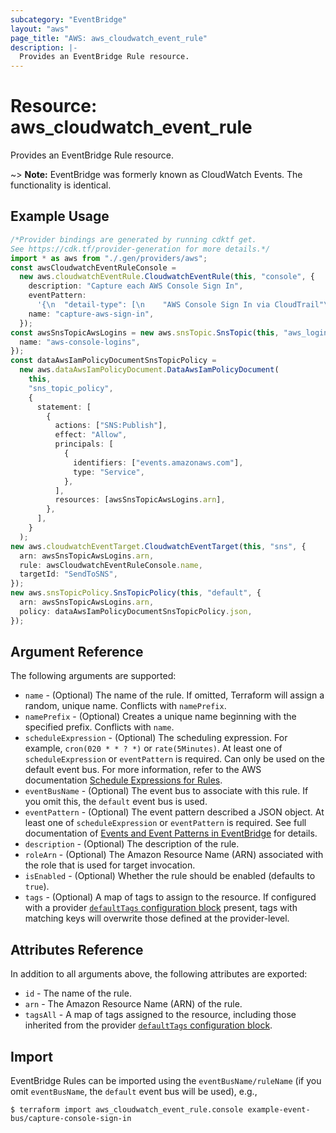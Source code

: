 ```yaml
---
subcategory: "EventBridge"
layout: "aws"
page_title: "AWS: aws_cloudwatch_event_rule"
description: |-
  Provides an EventBridge Rule resource.
---
```


# Resource: aws\_cloudwatch\_event\_rule

Provides an EventBridge Rule resource.

\~> **Note:** EventBridge was formerly known as CloudWatch Events. The functionality is identical.

## Example Usage

```typescript
/*Provider bindings are generated by running cdktf get.
See https://cdk.tf/provider-generation for more details.*/
import * as aws from "./.gen/providers/aws";
const awsCloudwatchEventRuleConsole =
  new aws.cloudwatchEventRule.CloudwatchEventRule(this, "console", {
    description: "Capture each AWS Console Sign In",
    eventPattern:
      '{\n  "detail-type": [\n    "AWS Console Sign In via CloudTrail"\n  ]\n}\n',
    name: "capture-aws-sign-in",
  });
const awsSnsTopicAwsLogins = new aws.snsTopic.SnsTopic(this, "aws_logins", {
  name: "aws-console-logins",
});
const dataAwsIamPolicyDocumentSnsTopicPolicy =
  new aws.dataAwsIamPolicyDocument.DataAwsIamPolicyDocument(
    this,
    "sns_topic_policy",
    {
      statement: [
        {
          actions: ["SNS:Publish"],
          effect: "Allow",
          principals: [
            {
              identifiers: ["events.amazonaws.com"],
              type: "Service",
            },
          ],
          resources: [awsSnsTopicAwsLogins.arn],
        },
      ],
    }
  );
new aws.cloudwatchEventTarget.CloudwatchEventTarget(this, "sns", {
  arn: awsSnsTopicAwsLogins.arn,
  rule: awsCloudwatchEventRuleConsole.name,
  targetId: "SendToSNS",
});
new aws.snsTopicPolicy.SnsTopicPolicy(this, "default", {
  arn: awsSnsTopicAwsLogins.arn,
  policy: dataAwsIamPolicyDocumentSnsTopicPolicy.json,
});

```

## Argument Reference

The following arguments are supported:

* `name` - (Optional) The name of the rule. If omitted, Terraform will assign a random, unique name. Conflicts with `namePrefix`.
* `namePrefix` - (Optional) Creates a unique name beginning with the specified prefix. Conflicts with `name`.
* `scheduleExpression` - (Optional) The scheduling expression. For example, `cron(020 * * ? *)` or `rate(5Minutes)`. At least one of `scheduleExpression` or `eventPattern` is required. Can only be used on the default event bus. For more information, refer to the AWS documentation [Schedule Expressions for Rules](https://docs.aws.amazon.com/AmazonCloudWatch/latest/events/ScheduledEvents.html).
* `eventBusName` - (Optional) The event bus to associate with this rule. If you omit this, the `default` event bus is used.
* `eventPattern` - (Optional) The event pattern described a JSON object. At least one of `scheduleExpression` or `eventPattern` is required. See full documentation of [Events and Event Patterns in EventBridge](https://docs.aws.amazon.com/eventbridge/latest/userguide/eventbridge-and-event-patterns.html) for details.
* `description` - (Optional) The description of the rule.
* `roleArn` - (Optional) The Amazon Resource Name (ARN) associated with the role that is used for target invocation.
* `isEnabled` - (Optional) Whether the rule should be enabled (defaults to `true`).
* `tags` - (Optional) A map of tags to assign to the resource. If configured with a provider [`defaultTags` configuration block](https://registry.terraform.io/providers/hashicorp/aws/latest/docs#default_tags-configuration-block) present, tags with matching keys will overwrite those defined at the provider-level.

## Attributes Reference

In addition to all arguments above, the following attributes are exported:

* `id` - The name of the rule.
* `arn` - The Amazon Resource Name (ARN) of the rule.
* `tagsAll` - A map of tags assigned to the resource, including those inherited from the provider [`defaultTags` configuration block](https://registry.terraform.io/providers/hashicorp/aws/latest/docs#default_tags-configuration-block).

## Import

EventBridge Rules can be imported using the `eventBusName/ruleName` (if you omit `eventBusName`, the `default` event bus will be used), e.g.,

```console
$ terraform import aws_cloudwatch_event_rule.console example-event-bus/capture-console-sign-in
```
